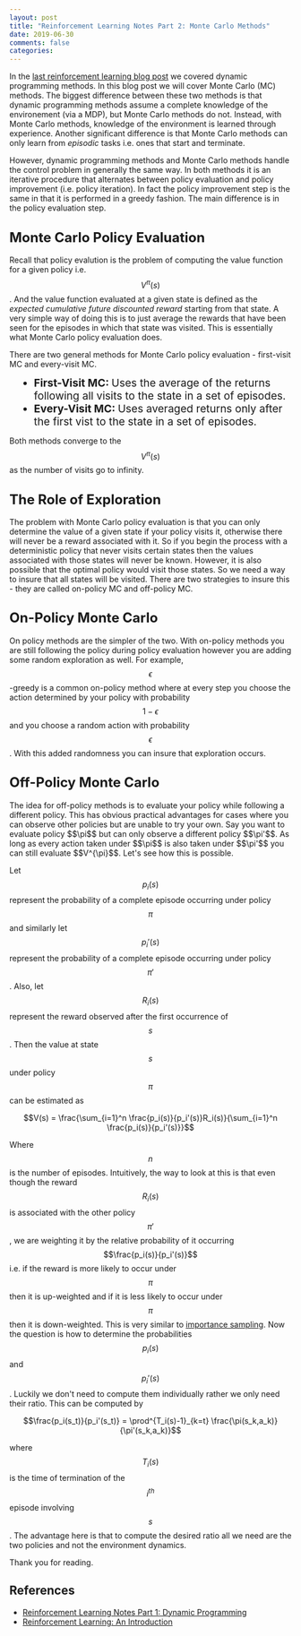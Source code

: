 ```yaml
---
layout: post
title: "Reinforcement Learning Notes Part 2: Monte Carlo Methods"
date: 2019-06-30
comments: false
categories: 
---
```


In the [last reinforcement learning blog post](http://alexminnaar.com/2019/06/29/reinforcement-learning-pt1-dynamic-programming.html) we covered dynamic programming methods.  In this blog post we will cover Monte Carlo (MC) methods.  The biggest difference between these two methods is that dynamic programming methods assume a complete knowledge of the environement (via a MDP), but Monte Carlo methods do not.  Instead, with Monte Carlo methods, knowledge of the environment is learned through experience.  Another significant difference is that Monte Carlo methods can only learn from _episodic_ tasks i.e. ones that start and terminate.

However, dynamic programming methods and Monte Carlo methods handle the control problem in generally the same way.  In both methods it is an iterative procedure that alternates between policy evaluation and policy improvement (i.e. policy iteration).  In fact the policy improvement step is the same in that it is performed in a greedy fashion.  The main difference is in the policy evaluation step.

<h2><font size="5">Monte Carlo Policy Evaluation</font></h2>

Recall that policy evalution is the problem of computing the value function for a given policy i.e. $$V^{\pi}(s)$$.  And the value function evaluated at a given state is defined as the _expected cumulative future discounted reward_ starting from that state.  A very simple way of doing this is to just average the rewards that have been seen for the episodes in which that state was visited.  This is essentially what Monte Carlo policy evaluation does. 

There are two general methods for Monte Carlo policy evaluation - first-visit MC and every-visit MC.  
<ul style="margin-left: 20px">
  <li style="font-size:19px"><b>First-Visit MC: </b> Uses the average of the returns following all visits to the state in a set of episodes.</li>
  <li style="font-size:19px"><b>Every-Visit MC: </b> Uses averaged returns only after the first vist to the state in a set of episodes.</li>
</ul>

Both methods converge to the $$V^{\pi}(s)$$ as the number of visits go to infinity.

<h2><font size="5">The Role of Exploration</font></h2>
The problem with Monte Carlo policy evaluation is that you can only determine the value of a given state if your policy visits it, otherwise there will never be a reward associated with it.  So if you begin the process with a deterministic policy that never visits certain states then the values associated with those states will never be known.  However, it is also possible that the optimal policy would visit those states.  So we need a way to insure that all states will be visited.  There are two strategies to insure this - they are called on-policy MC and off-policy MC.

<h2><font size="5">On-Policy Monte Carlo</font></h2>

On policy methods are the simpler of the two.  With on-policy methods you are still following the policy during policy evaluation however you are adding some random exploration as well.  For example, $$\epsilon$$-greedy is a common on-policy method where at every step you choose the action determined by your policy with probability $$1-\epsilon$$ and you choose a random action with probability $$\epsilon$$.  With this added randomness you can insure that exploration occurs.

<h2><font size="5">Off-Policy Monte Carlo</font></h2>
The idea for off-policy methods is to evaluate your policy while following a different policy.  This has obvious practical advantages for cases where you can observe other policies but are unable to try your own.  Say you want to evaluate policy $$\pi$$ but can only observe a different policy $$\pi'$$.  As long as every action taken under $$\pi$$ is also taken under $$\pi'$$ you can still evaluate $$V^{\pi}$$.  Let's see how this is possible.

Let $$p_i(s)$$ represent the probability of a complete episode occurring under policy $$\pi$$ and similarly let $$p_i'(s)$$ represent the probability of a complete episode occurring under policy $$\pi'$$.  Also, let $$R_i(s)$$ represent the reward observed after the first occurrence of $$s$$.  Then the value at state $$s$$ under policy $$\pi$$ can be estimated as

$$V(s) = \frac{\sum_{i=1}^n \frac{p_i(s)}{p_i'(s)}R_i(s)}{\sum_{i=1}^n \frac{p_i(s)}{p_i'(s)}}$$

Where $$n$$ is the number of episodes.  Intuitively, the way to look at this is that even though the reward $$R_i(s)$$ is associated with the other policy $$\pi'$$, we are weighting it by the relative probability of it occurring $$\frac{p_i(s)}{p_i'(s)}$$ i.e. if the reward is more likely to occur under $$\pi$$ then it is up-weighted and if it is less likely to occur under $$\pi$$ then it is down-weighted.  This is very similar to [importance sampling](https://en.wikipedia.org/wiki/Importance_sampling).  Now the question is how to determine the probabilities $$p_i(s)$$ and $$p_i'(s)$$.  Luckily we don't need to compute them individually rather we only need their ratio.  This can be computed by

$$\frac{p_i(s_t)}{p_i'(s_t)} = \prod^{T_i(s)-1}_{k=t} \frac{\pi(s_k,a_k)}{\pi'(s_k,a_k)}$$ 

where $$T_i(s)$$ is the time of termination of the $$i^{th}$$ episode involving $$s$$.  The advantage here is that to compute the desired ratio all we need are the two policies and not the environment dynamics.

Thank you for reading.

## References
* [Reinforcement Learning Notes Part 1: Dynamic Programming](http://alexminnaar.com/2019/06/29/reinforcement-learning-pt1-dynamic-programming.html)
* [Reinforcement Learning: An Introduction](http://incompleteideas.net/book/the-book-2nd.html)